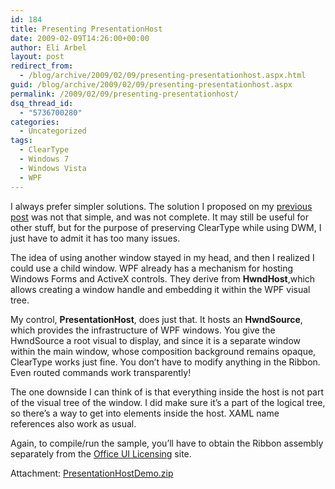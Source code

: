 ```yaml
---
id: 184
title: Presenting PresentationHost
date: 2009-02-09T14:26:00+00:00
author: Eli Arbel
layout: post
redirect_from:
  - /blog/archive/2009/02/09/presenting-presentationhost.aspx.html
guid: /blog/archive/2009/02/09/presenting-presentationhost.aspx
permalink: /2009/02/09/presenting-presentationhost/
dsq_thread_id:
  - "5736700280"
categories:
  - Uncategorized
tags:
  - ClearType
  - Windows 7
  - Windows Vista
  - WPF
---
```

I always prefer simpler solutions. The solution I proposed on my [previous post](https://arbel.net/blog/archive/2009/02/06/casper-to-the-rescue.aspx) was not that simple, and was not complete. It may still be useful for other stuff, but for the purpose of preserving ClearType while using DWM, I just have to admit it has too many issues.

<!--more-->

The idea of using another window stayed in my head, and then I realized I could use a child window. WPF already has a mechanism for hosting Windows Forms and ActiveX controls. They derive from **HwndHost**,which allows creating a window handle and embedding it within the WPF visual tree.

My control, **PresentationHost**, does just that. It hosts an **HwndSource**, which provides the infrastructure of WPF windows. You give the HwndSource a root visual to display, and since it is a separate window within the main window, whose composition background remains opaque, ClearType works just fine. You don&rsquo;t have to modify anything in the Ribbon. Even routed commands work transparently!

The one downside I can think of is that everything inside the host is not part of the visual tree of the window. I did make sure it&rsquo;s a part of the logical tree, so there&rsquo;s a way to get into elements inside the host. XAML name references also work as usual.

Again, to compile/run the sample, you&rsquo;ll have to obtain the Ribbon assembly separately from the [Office UI Licensing](http://msdn.microsoft.com/en-us/office/aa973809.aspx) site.

Attachment: [PresentationHostDemo.zip](https://arbel.net/attachments/PresentationHostDemo.zip)